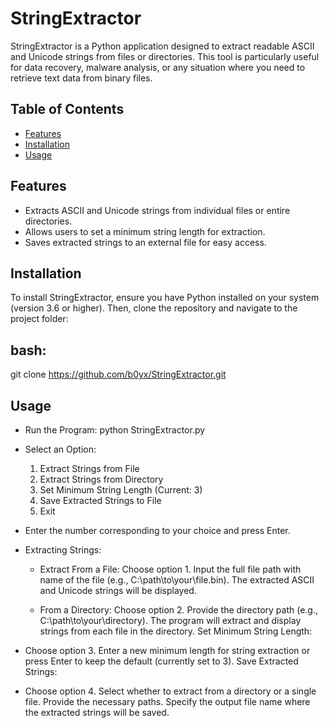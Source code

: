 # StringExtractor

StringExtractor is a Python application designed to extract readable ASCII and Unicode strings from files or directories. This tool is particularly useful for data recovery, malware analysis, or any situation where you need to retrieve text data from binary files.

## Table of Contents
- [Features](#features)
- [Installation](#installation)
- [Usage](#usage)

## Features
- Extracts ASCII and Unicode strings from individual files or entire directories.
- Allows users to set a minimum string length for extraction.
- Saves extracted strings to an external file for easy access.

## Installation
To install StringExtractor, ensure you have Python installed on your system (version 3.6 or higher). Then, clone the repository and navigate to the project folder:

## bash:
git clone https://github.com/b0yx/StringExtractor.git

## Usage
- Run the Program:
  python StringExtractor.py
- Select an Option:
  1. Extract Strings from File
  2. Extract Strings from Directory
  3. Set Minimum String Length (Current: 3)
  4. Save Extracted Strings to File
  5. Exit
  
- Enter the number corresponding to your choice and press Enter.

- Extracting Strings:
    * Extract From a File:
        Choose option 1.
        Input the full file path with name of the file (e.g., C:\path\to\your\file.bin).
        The extracted ASCII and Unicode strings will be displayed.

    * From a Directory:
        Choose option 2.
        Provide the directory path (e.g., C:\path\to\your\directory).
        The program will extract and display strings from each file in the directory.
  Set Minimum String Length:

- Choose option 3.
    Enter a new minimum length for string extraction or press Enter to keep the default (currently set to 3).
    Save Extracted Strings:

- Choose option 4.
    Select whether to extract from a directory or a single file.
    Provide the necessary paths.
    Specify the output file name where the extracted strings will be saved.
        
        
